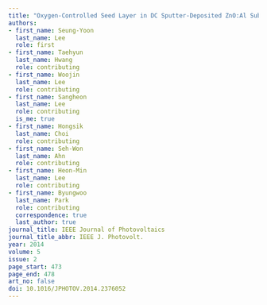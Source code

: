 ```yaml
---
title: "Oxygen-Controlled Seed Layer in DC Sputter-Deposited ZnO:Al Substrate for Si Thin-Film Solar Cells"
authors:
- first_name: Seung-Yoon
  last_name: Lee
  role: first
- first_name: Taehyun
  last_name: Hwang
  role: contributing
- first_name: Woojin
  last_name: Lee
  role: contributing
- first_name: Sangheon
  last_name: Lee
  role: contributing
  is_me: true
- first_name: Hongsik
  last_name: Choi
  role: contributing
- first_name: Seh-Won
  last_name: Ahn
  role: contributing
- first_name: Heon-Min
  last_name: Lee
  role: contributing
- first_name: Byungwoo
  last_name: Park
  role: contributing
  correspondence: true
  last_author: true
journal_title: IEEE Journal of Photovoltaics
journal_title_abbr: IEEE J. Photovolt.
year: 2014
volume: 5
issue: 2
page_start: 473
page_end: 478
art_no: false
doi: 10.1016/JPHOTOV.2014.2376052
---
```

